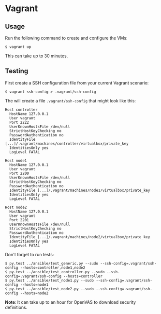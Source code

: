 # Vagrant

## Usage

Run the following command to create and configure the VMs:

```shell
$ vagrant up
```

This can take up to 30 minutes.

## Testing

First create a SSH configuration file from your current Vagrant scenario:

```shell
$ vagrant ssh-config > .vagrant/ssh-config
```

The will create a file `.vagrant/ssh-config` that might look like this:

```text
Host controller
  HostName 127.0.0.1
  User vagrant
  Port 2222
  UserKnownHostsFile /dev/null
  StrictHostKeyChecking no
  PasswordAuthentication no
  IdentityFile [...]/.vagrant/machines/controller/virtualbox/private_key
  IdentitiesOnly yes
  LogLevel FATAL

Host node1
  HostName 127.0.0.1
  User vagrant
  Port 2200
  UserKnownHostsFile /dev/null
  StrictHostKeyChecking no
  PasswordAuthentication no
  IdentityFile [...]/.vagrant/machines/node1/virtualbox/private_key
  IdentitiesOnly yes
  LogLevel FATAL

Host node2
  HostName 127.0.0.1
  User vagrant
  Port 2201
  UserKnownHostsFile /dev/null
  StrictHostKeyChecking no
  PasswordAuthentication no
  IdentityFile [...]/.vagrant/machines/node2/virtualbox/private_key
  IdentitiesOnly yes
  LogLevel FATAL
```

Don't forget to run tests:

```shell
$ py.test ../ansible/test_generic.py --sudo --ssh-config=.vagrant/ssh-config --hosts=controller,node1,node2
$ py.test ../ansible/test_controller.py --sudo --ssh-config=.vagrant/ssh-config --hosts=controller
$ py.test ../ansible/test_node1.py --sudo --ssh-config=.vagrant/ssh-config --hosts=node1
$ py.test ../ansible/test_node2.py --sudo --ssh-config=.vagrant/ssh-config --hosts=node2
```

**Note**: It can take up to an hour for OpenVAS to download security definitions.
